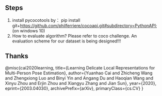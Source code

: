 ## Steps

1. install pycocotools by：
pip install git+https://github.com/philferriere/cocoapi.git#subdirectory=PythonAPI; (on windows 10)
2. How to evaluate algorithm? Please refer to coco challenge. An evaluation scheme for our dataset is being designed!!!

## Thanks
@misc{cai2020learning,
    title={Learning Delicate Local Representations for Multi-Person Pose Estimation},
    author={Yuanhao Cai and Zhicheng Wang and Zhengxiong Luo and Binyi Yin and Angang Du and Haoqian Wang and Xinyu Zhou and Erjin Zhou and Xiangyu Zhang and Jian Sun},
    year={2020},
    eprint={2003.04030},
    archivePrefix={arXiv},
    primaryClass={cs.CV}
}
